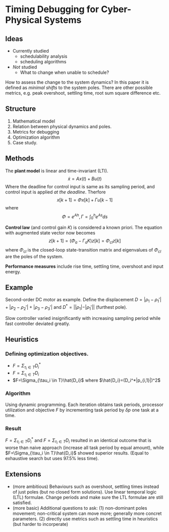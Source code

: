 # Timing Debugging for Cyber-Physical Systems

## Ideas

- Currently studied
  - schedulability analysis
  - scheduling algorithms
- *Not* studied
  - What to change when unable to schedule?

How to assess the change to the system dynamics? In this paper it is defined as *minimal shifts* to the system poles. There are other possible metrics, e.g. peak overshoot, settling time, root sum square difference etc.

## Structure
1. Mathematical model
2. Relation between physical dynamics and poles.
3. Metrics for debugging
4. Optimization algorithm
5. Case study.

## Methods

The **plant model** is linear and time-invariant (LTI).
$$\dot{x}=Ax(t)+Bu(t)$$
Where the deadline for control input is same as its sampling period, and control input is applied *at the deadline*. Therfore
$$x[k+1]=\Phi x[k]+\Gamma u[k-1]$$
where
$$\Phi = e^{Ah}, \Gamma = \int_0^h e^{As}ds$$

**Control law** (and control gain $K$) is considered a known priori. The equation with augmented state vector now becomes
$$z[k+1]=(\Phi_a -\Gamma_a K)z[k]=\Phi_{cl}z[k] $$
where $\Phi_{cl}$ is the closed-loop state-transition matrix and eigenvalues of $\Phi_{cl}$ are the poles of the system.

**Performance measures** include rise time, settling time, overshoot and input energy.

## Example
Second-order DC motor as example. Define the displacement $D=|\rho_1-\rho_1'|+|\rho_2-\rho_2'|+|\rho_3-\rho_3'|$ and $D^*=||\rho_1|-|\rho_1'||$ (furthest pole).

Slow controller varied insignificantly with increasing sampling period while fast controller deviated greatly.

## Heuristics
### Defining optimization objectives.
- $F=\Sigma_{\tau_i \in T}D_i^*$
- $F=\Sigma_{\tau_i \in T}D_i$
- $F=\Sigma_{\tau_i \in T}\hat{D_i}$ where $\hat{D_i}=(D_i^*|p_{i,1}|)^2$

### Algorithm
Using dynamic programming. Each iteration obtains task periods, processor utilization and objective $F$ by incrementing task period by $\delta p$ one task at a time.

### Result
$F=\Sigma_{\tau_i \in T}D_i^*$ and $F=\Sigma_{\tau_i \in T}D_i$ resulted in an identical outcome that is worse than naive approach (increase all task period by equal amount), while $F=\Sigma_{\tau_i \in T}\hat{D_i}$ showed superior results. (Equal to exhaustive search but uses 97.5% less time).

## Extensions

- (more ambitious) Behaviours such as overshoot, settling times instead of just poles (but no closed form solutions). Use linear temporal logic (LTL) formulae. Change periods and make sure the LTL formulae are still satisfied.
- (more basic) Additional questions to ask: (1) non-dominant poles movement; non-critical system can move more; generally more concret parameters. (2) directly use metrics such as settling time in heuristics (but harder to incorperate)